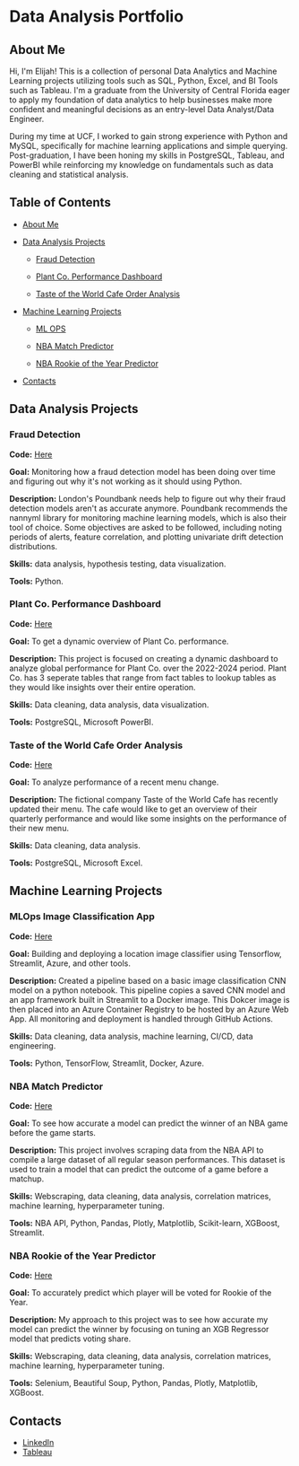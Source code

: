 # Data Analysis Portfolio

## About Me
Hi, I'm Elijah! This is a collection of personal Data Analytics and Machine Learning projects utilizing tools such as SQL, Python, Excel, and BI Tools such as Tableau. I'm a graduate from the University of Central Florida eager to apply my foundation of data analytics to help businesses make more confident and meaningful decisions as an entry-level Data Analyst/Data Engineer.

During my time at UCF, I worked to gain strong experience with Python and MySQL, specifically for machine learning applications and simple querying. Post-graduation, I have been honing my skills in PostgreSQL, Tableau, and PowerBI while reinforcing my knowledge on fundamentals such as data cleaning and statistical analysis.

## Table of Contents
- [About Me](#about-me)
  
- [Data Analysis Projects](#data-analytics-projects)
  
  - [Fraud Detection](#fraud-detection)
    
  - [Plant Co. Performance Dashboard](#plant-co-performance-dashboard)
    
  - [Taste of the World Cafe Order Analysis](#taste-of-the-world-cafe-order-analysis)
    
- [Machine Learning Projects](#machine-learning-projects)
  
  - [ML OPS](#ml-ops)
    
  - [NBA Match Predictor](#nba-match-predictor)
    
  - [NBA Rookie of the Year Predictor](#nba-rookie-of-the-year-predictor)
    
- [Contacts](#contacts)


## Data Analysis Projects

### Fraud Detection
**Code:** [Here](https://github.com/Elijah-Rodriguez/data-analysis/tree/main/Fraud%20Detection)

**Goal:** Monitoring how a fraud detection model has been doing over time and figuring out why it's not working as it should using Python.

**Description:** London's Poundbank needs help to figure out why their fraud detection models aren't as accurate anymore. Poundbank recommends the nannyml library for monitoring machine learning models, which is also their tool of choice. Some objectives are asked to be followed, including noting periods of alerts, feature correlation, and plotting univariate drift detection distributions.

**Skills:** data analysis, hypothesis testing, data visualization.

**Tools:** Python.


### Plant Co. Performance Dashboard
**Code:** [Here](https://github.com/Elijah-Rodriguez/data-analysis/tree/main/Plant%20Co%20Performance%20Dashboard)

**Goal:** To get a dynamic overview of Plant Co. performance.

**Description:** This project is focused on creating a dynamic dashboard to analyze global performance for Plant Co. over the 2022-2024 period. Plant Co. has 3 seperate tables that range from fact tables to lookup tables as they would like insights over their entire operation. 

**Skills:** Data cleaning, data analysis, data visualization.

**Tools:** PostgreSQL, Microsoft PowerBI.


### Taste of the World Cafe Order Analysis
**Code:** [Here](https://github.com/Elijah-Rodriguez/data-analysis/tree/main/Taste%20of%20the%20World%20Analysis)

**Goal:** To analyze performance of a recent menu change.

**Description:** The fictional company Taste of the World Cafe has recently updated their menu. The cafe would like to get an overview of their quarterly performance and would like some insights on the performance of their new menu.

**Skills:** Data cleaning, data analysis.

**Tools:** PostgreSQL, Microsoft Excel.


## Machine Learning Projects

### MLOps Image Classification App
**Code:** [Here](https://github.com/Elijah-Rodriguez/image-classification-app)

**Goal:** Building and deploying a location image classifier using Tensorflow, Streamlit, Azure, and other tools.

**Description:** Created a pipeline based on a basic image classification CNN model on a python notebook. This pipeline copies a saved CNN model and an app framework built in Streamlit to a Docker image. This Dokcer image is then placed into an Azure Container Registry to be hosted by an Azure Web App. All monitoring and deployment is handled through GitHub Actions.

**Skills:** Data cleaning, data analysis, machine learning, CI/CD, data engineering.

**Tools:** Python, TensorFlow, Streamlit, Docker, Azure.


### NBA Match Predictor
**Code:** [Here](https://github.com/Elijah-Rodriguez/machine-learning/tree/main/NBA%20Match%20Predictor)

**Goal:** To see how accurate a model can predict the winner of an NBA game before the game starts.

**Description:** This project involves scraping data from the NBA API to compile a large dataset of all regular season performances. This dataset is used to train a model that can predict the outcome of a game before a matchup.

**Skills:** Webscraping, data cleaning, data analysis, correlation matrices, machine learning, hyperparameter tuning.

**Tools:** NBA API, Python, Pandas, Plotly, Matplotlib, Scikit-learn, XGBoost, Streamlit.


### NBA Rookie of the Year Predictor
**Code:** [Here](https://github.com/Elijah-Rodriguez/machine-learning/tree/main/NBA%20Rookie%20of%20the%20Year%20Predictor)

**Goal:** To accurately predict which player will be voted for Rookie of the Year.

**Description:** My approach to this project was to see how accurate my model can predict the winner by focusing on tuning an XGB Regressor model that predicts voting share.

**Skills:** Webscraping, data cleaning, data analysis, correlation matrices, machine learning, hyperparameter tuning.

**Tools:** Selenium, Beautiful Soup, Python, Pandas, Plotly, Matplotlib, XGBoost.


## Contacts
- [LinkedIn](https://www.linkedin.com/in/elijah-rodriguez-b04b77214/)
- [Tableau](https://public.tableau.com/app/profile/elijah.rodriguez/vizzes)
